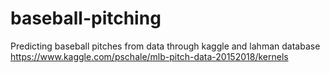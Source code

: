 # baseball-pitching
Predicting baseball pitches from data through kaggle and lahman database
https://www.kaggle.com/pschale/mlb-pitch-data-20152018/kernels
